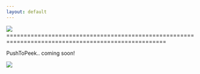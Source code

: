 ```yaml
---
layout: default
---
```


<img src="https://avatars1.githubusercontent.com/u/12124806?v=3&s=200"/>
====================================================================================================

PushToPeek.. coming soon!

<img src="http://yuml.me/diagram/scruffy/class/[Alice]-%3E[PushToPeek%7Bbg:green%7D],[PushToPeek]-%3E[Bobby]"/>
